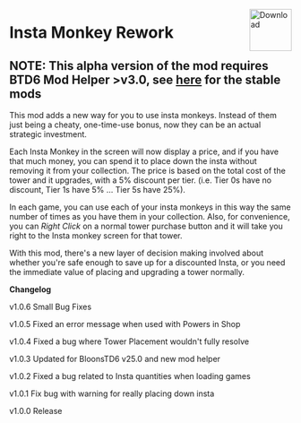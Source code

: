 <a href="https://github.com/doombubbles/insta-monkey-rework/releases/latest/download/InstaMonkeyRework.dll"><img align="right" alt="Download" height="75" src="https://github.com/doombubbles/BTD6-Mods/blob/main/download.png?raw=true"></a>

# Insta Monkey Rework

## NOTE: This alpha version of the mod requires BTD6 Mod Helper >v3.0, see [here](https://github.com/doombubbles/BTD6-Mods#readme) for the stable mods

This mod adds a new way for you to use insta monkeys. 
Instead of them just being a cheaty, one-time-use bonus, now they can be an actual strategic investment.


Each Insta Monkey in the screen will now display a price, and if you have that much money, you can spend it to place down the insta without removing it from your collection.
The price is based on the total cost of the tower and it upgrades, with a 5% discount per tier.
(i.e. Tier 0s have no discount, Tier 1s have 5% ... Tier 5s have 25%).

In each game, you can use each of your insta monkeys in this way the same number of times as you have them in your collection.
Also, for convenience, you can *Right Click* on a normal tower purchase button and it will take you right to the Insta monkey screen for that tower.

With this mod, there's a new layer of decision making involved about whether you're safe enough to save up for a discounted Insta, or you need the immediate value of placing and upgrading a tower normally.

**Changelog**

v1.0.6 Small Bug Fixes

v1.0.5 Fixed an error message when used with Powers in Shop

v1.0.4 Fixed a bug where Tower Placement wouldn't fully resolve

v1.0.3 Updated for BloonsTD6 v25.0 and new mod helper

v1.0.2 Fixed a bug related to Insta quantities when loading games

v1.0.1 Fix bug with warning for really placing down insta

v1.0.0 Release
